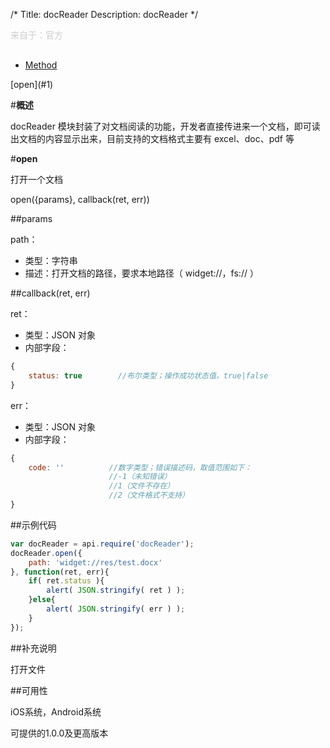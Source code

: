 /*
Title: docReader
Description: docReader
*/

<p style="color: #ccc; margin-bottom: 30px;">来自于：官方</p>

<ul id="tab" class="clearfix">
	<li class="active"><a href="#method-content">Method</a></li>
</ul>
<div id="method-content">
<div class="outline">
[open](#1)
</div>

#**概述**

docReader 模块封装了对文档阅读的功能，开发者直接传进来一个文档，即可读出文档的内容显示出来，目前支持的文档格式主要有 excel、doc、pdf 等

#**open**<div id="1"></div>

打开一个文档

open({params}, callback(ret, err))

##params

path：

- 类型：字符串
- 描述：打开文档的路径，要求本地路径（ widget://，fs:// ）

##callback(ret, err)

ret：

- 类型：JSON 对象
- 内部字段：

```js
{
	status: true		//布尔类型；操作成功状态值，true|false
}
```
err：

- 类型：JSON 对象
- 内部字段：

```js
{
	code: ''          //数字类型；错误描述码，取值范围如下：
	                  //-1（未知错误）
	                  //1（文件不存在）
	                  //2（文件格式不支持）
}
```

##示例代码

```js
var docReader = api.require('docReader');
docReader.open({
    path: 'widget://res/test.docx'
}, function(ret, err){		
    if( ret.status ){
        alert( JSON.stringify( ret ) );
    }else{
        alert( JSON.stringify( err ) );
    }
});
```

##补充说明

打开文件

##可用性

iOS系统，Android系统

可提供的1.0.0及更高版本
